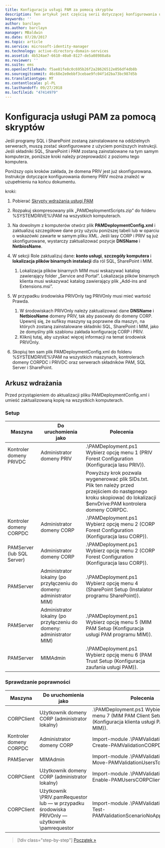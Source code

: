 ```yaml
---
title: Konfiguracja usługi PAM za pomocą skryptów
description: Ten artykuł jest częścią serii dotyczącej konfigurowania usługi PAM za pomocą skryptów. Dotyczy on modyfikacji pliku XML, który będzie używany przez skrypty wdrażania usługi PAM.
keywords: ''
author: barclayn
ms.author: barclayn
manager: MBaldwin
ms.date: 07/20/2017
ms.topic: article
ms.service: microsoft-identity-manager
ms.technology: active-directory-domain-services
ms.assetid: 4b524ae7-6610-40a0-8127-de5a08988a8a
ms.reviewer: ''
ms.suite: ems
ms.openlocfilehash: f5ae81fe8c0c695b26f2a28626512e056df4db8b
ms.sourcegitcommit: 46c68e2e0ebbf3cebae9fc04f1d2ba73bc987d5b
ms.translationtype: MT
ms.contentlocale: pl-PL
ms.lasthandoff: 09/27/2018
ms.locfileid: "47414979"
---
```

# <a name="configure-pam-using-scripts"></a>Konfiguracja usługi PAM za pomocą skryptów

Jeśli programy SQL i SharePoint zostaną zainstalowane na oddzielnych serwerach, muszą zostać skonfigurowane z użyciem poniższych instrukcji. Jeśli składniki SQL, SharePoint i PAM zostaną zainstalowane na tym samym komputerze, poniższe kroki należy przeprowadzić z poziomu tego komputera.

Poniższy opis kroków zakłada, że domena PRIV jest już skonfigurowana. Instrukcje dotyczące konfigurowania domeny PRIV można znaleźć w uzupełnieniu na końcu dokumentu.

kroki:

1. Pobierać [Skrypty wdrażania usługi PAM](https://www.microsoft.com/download/details.aspx?id=53941)
2. Rozpakuj skompresowany plik „PAMDeploymentScripts.zip” do folderu %SYSTEMDRIVE%\PAM na wszystkich komputerach.
3. Na dowolnym z komputerów otwórz plik **PAMDeploymentConfig.xml** i zaktualizuj szczegółowe dane przy użyciu poniższej tabeli lub w oparciu o wskazówki zawarte w samym pliku XML. Jeśli lasy CORP i PRIV są już skonfigurowane, wystarczy zaktualizować pozycje **DNSName** i **NetbiosName**.
4. W sekcji Role zaktualizuj dane: **konto usługi**, **szczegóły komputera** i **lokalizacja plików binarnych instalacji** dla ról SQL, SharePoint i MIM.
    1. Lokalizacja plików binarnych MIM musi wskazywać katalog zawierający folder „Service and Portal”. Lokalizacja plików binarnych klienta musi wskazywać katalog zawierający plik „Add-ins and Extensions.msi”.

5. W przypadku środowiska PRIVOnly tag PRIVOnly musi mieć wartość Prawda.
    1. W środowiskach PRIVOnly należy zaktualizować dane **DNSName** i **NetbiosName** domeny PRIV, tak aby pasowały do domeny CORP. Upewnij się, że sufiksy maszyny są poprawne dla maszyn, na których zostaną zainstalowane składniki SQL, SharePoint i MIM, jako że domyślny plik szablonu zakłada konfigurację CORP i PRIV.
    2. Kliknij tutaj, aby uzyskać więcej informacji na temat środowisk PRIVOnly.

6. Skopiuj ten sam plik PAMDeploymentConfig.xml do folderu %SYSTEMDRIVE%\PAM na wszystkich maszynach, kontrolerach domeny CORPDC i PRIVDC oraz serwerach składników PAM, SQL Server i SharePoint.


## <a name="deployment-worksheet"></a>Arkusz wdrażania

Przed przystąpieniem do aktualizacji pliku PAMDeploymentConfig.xml i umieść zaktualizowaną kopię na wszystkich komputerach.

### <a name="setup"></a>Setup

|Maszyna   | Do uruchomienia jako   |Polecenia   |
|---|---|---|
|  Kontroler domeny PRIVDC |Administrator domeny PRIV   | .\PAMDeployment.ps1 Wybierz opcję menu 1 (PRIV Forest Configuration (Konfiguracja lasu PRIV)).   |
|   |   |  Powyższy krok pozwala wygenerować plik SIDs.txt. Plik ten należy przed przejściem do następnego kroku skopiować do lokalizacji $envDrive:PAM kontrolera domeny CORPDC. |
| Kontroler domeny CORPDC  |Administrator domeny CORP   | .\PAMDeployment.ps1 Wybierz opcję menu 2 (CORP Forest Configuration (Konfiguracja lasu CORP)).   |
| PAMServer (lub SQL Server)   |Administrator domeny CORP   |  .\PAMDeployment.ps1 Wybierz opcję menu 2 (CORP Forest Configuration (Konfiguracja lasu CORP)).  |
|  PAMServer |  Administrator lokalny (po przyłączeniu do domeny: administrator MIM) |  .\PAMDeployment.ps1 Wybierz opcję menu 4 (SharePoint Setup (Instalator programu SharePoint)).  |
| PAMServer  | Administrator lokalny (po przyłączeniu do domeny: administrator MIM)  | .\PAMDeployment.ps1 Wybierz opcję menu 5 (MIM PAM Setup (Konfiguracja usługi PAM programu MIM)).   |
|  PAMServer |MIMAdmin   | .\PAMDeployment.ps1 Wybierz opcję menu 6 (PAM Trust Setup (Konfiguracja zaufania usługi PAM)). |

### <a name="validation"></a>Sprawdzanie poprawności

|  Maszyna | Do uruchomienia jako   | Polecenia   |
|---|---|---|
| CORPClient  | Użytkownik domeny CORP (administrator lokalny)  |   .\PAMDeployment.ps1 Wybierz opcję menu 7 (MIM PAM Client Setup (Konfiguracja klienta usługi PAM programu MIM)).  |
| Kontroler domeny CORPDC  | Administrator domeny CORP   | Import-module .\PAMValidation.psm1 ; Create-PAMValidationCORPDCConfig   |
| PAMServer   | MIMAdmin  | Import-module .\PAMValidation.psm1 ; Move-PAMValidationUsersToPAM  |
| CORPClient  | Użytkownik domeny CORP (administrator lokalny)   |   Import-module .\PAMValidation.psm1 ; Enable-PAMUsersCORPClientRemote |
|  CORPClient | Użytkownik <PRIV>\PRIV.pamRequestor lub — w przypadku środowiska PRIVOnly — użytkownik <CORP>\pamrequestor   | Import-module .\PAMValidation.psm1 ; Test-PAMValidationScenarioNoApprovalRequest  |


> [!div class="step-by-step"]
> [Początek »](sp1-step1-configuring-priv-domain.md)

